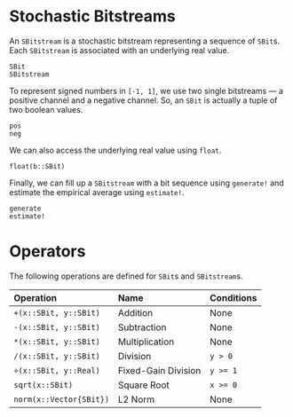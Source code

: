 # Stochastic Bitstreams

An `SBitstream` is a stochastic bitstream representing a sequence of `SBit`s. Each `SBitstream` is associated with an underlying real value.

```@docs
SBit
SBitstream
```

To represent signed numbers in ``[-1, 1]``, we use two single bitstreams — a positive channel and a negative channel. So, an `SBit` is actually a tuple of two boolean values.

```@docs
pos
neg
```

We can also access the underlying real value using `float`.

```@docs
float(b::SBit)
```

Finally, we can fill up a `SBitstream` with a bit sequence using `generate!` and estimate the empirical average using `estimate!`.

```@docs
generate
estimate!
```

# Operators

The following operations are defined for `SBit`s and `SBitstream`s.

| Operation               | Name                | Conditions |
| :---------------------- | :------------------ | :--------- |
| `+(x::SBit, y::SBit)`   | Addition            | None       |
| `-(x::SBit, y::SBit)`   | Subtraction         | None       |
| `*(x::SBit, y::SBit)`   | Multiplication      | None       |
| `/(x::SBit, y::SBit)`   | Division            | `y > 0`    |
| `÷(x::SBit, y::Real)`   | Fixed-Gain Division | `y >= 1`   |
| `sqrt(x::SBit)`         | Square Root         | `x >= 0`   |
| `norm(x::Vector{SBit})` | L2 Norm             | None       |
